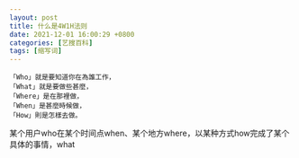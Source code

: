 ```yaml
---
layout: post
title: 什么是4W1H法则
date: 2021-12-01 16:00:29 +0800
categories: [艺搜百科]
tags: [缩写词]
---
```



```
「Who」就是要知道你在為誰工作，
「What」就是要做些甚麼，
「Where」是在那裡做，
「When」是甚麼時候做，
「How」則是怎樣去做。
```

某个用户who在某个时间点when、某个地方where，以某种方式how完成了某个具体的事情，what